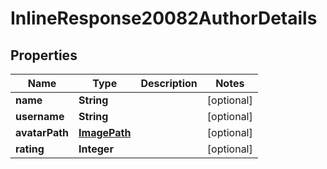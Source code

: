 
# InlineResponse20082AuthorDetails

## Properties
Name | Type | Description | Notes
------------ | ------------- | ------------- | -------------
**name** | **String** |  |  [optional]
**username** | **String** |  |  [optional]
**avatarPath** | [**ImagePath**](ImagePath.md) |  |  [optional]
**rating** | **Integer** |  |  [optional]



